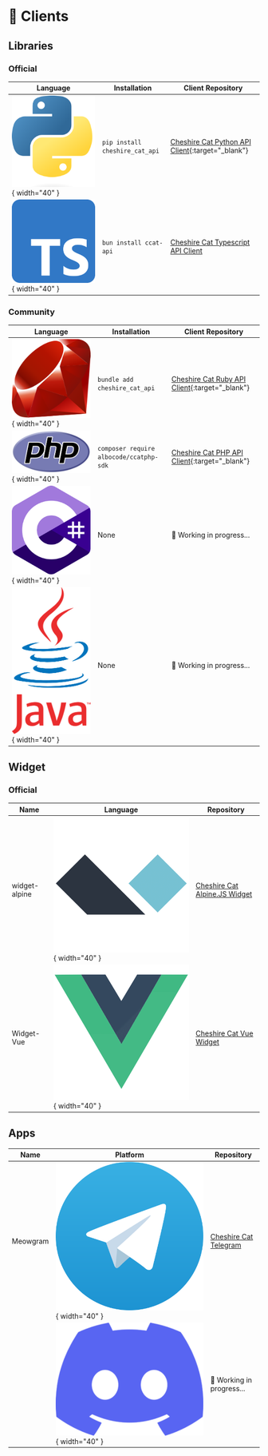 # &#128640; Clients

## Libraries

### Official

| Language                                                                             | Installation                   | Client Repository                                                                              |
| ------------------------------------------------------------------------------------ | ------------------------------ | ---------------------------------------------------------------------------------------------- |
| ![Image title](../assets/img/clientlib/1869px-Python-logo-notext.png){ width="40" }  | `pip install cheshire_cat_api` | [Cheshire Cat Python API Client](https://pypi.org/project/cheshire_cat_api/){:target="_blank"} |
| ![Image title](../assets/img/clientlib/512px-Typescript_logo_2020.png){ width="40" } | `bun install ccat-api`         | [Cheshire Cat Typescript API Client](https://github.com/cheshire-cat-ai/api-client-ts)         |

### Community

| Language                                                                      | Installation                            | Client Repository                                                                               |
| ----------------------------------------------------------------------------- | --------------------------------------- | ----------------------------------------------------------------------------------------------- |
| ![Image title](../assets/img/clientlib/198px-Ruby_logo.png){ width="40" }     | `bundle add cheshire_cat_api`           | [Cheshire Cat Ruby API Client](https://github.com/Jhonnyr97/cheshire_cat_api){:target="_blank"} |
| ![Image title](../assets/img/clientlib/711px-PHP-logo.png){ width="40" }      | `composer require albocode/ccatphp-sdk` | [Cheshire Cat PHP API Client](https://github.com/AlboCode/ccatphp-sdk){:target="_blank"}        |
| ![Image title](../assets/img/clientlib/1200px-Logo_C_sharp.png){ width="40" } | None                                    | :construction_worker: Working in progress...                                                    |
| ![Image title](../assets/img/clientlib/Java_Logo.png){ width="40" }           | None                                    | :construction_worker: Working in progress...                                                    |

## Widget

### Official

| Name          | Language                                                            | Repository                                                                        |
| ------------- | ------------------------------------------------------------------- | --------------------------------------------------------------------------------- |
| widget-alpine | ![Image title](../assets/img/clientlib/Alpine.js.png){ width="40" } | [Cheshire Cat Alpine.JS Widget](https://github.com/cheshire-cat-ai/widget-alpine) |
| Widget-Vue    | ![Image title](../assets/img/clientlib/Vue.js.png){ width="40" }    | [Cheshire Cat Vue Widget](https://github.com/cheshire-cat-ai/widget-vue)          |


## Apps

| Name     | Platform                                                                       | Repository                                                    |
| -------- | ------------------------------------------------------------------------------ | ------------------------------------------------------------- |
| Meowgram | ![Image title](../assets/img/clientlib/2048px-Telegram_logo.png){ width="40" } | [Cheshire Cat Telegram](https://github.com/Pingdred/Meowgram) |
|          | ![Image title](../assets/img/clientlib/discord.png){ width="40" }              | :construction_worker: Working in progress...                  |
